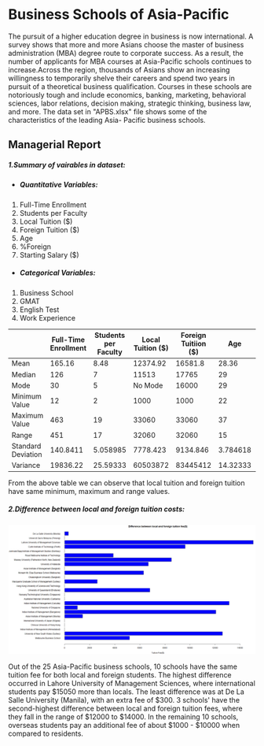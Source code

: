 # Business Schools of Asia-Pacific
The pursuit of a higher education degree in business is now international. A survey shows that more and more Asians choose the master of business administration (MBA) degree route to corporate success. As a result, the number of applicants for MBA courses at Asia-Pacific schools continues to increase.Across the region, thousands of Asians show an increasing willingness to temporarily shelve their careers and spend two years in pursuit of a theoretical business qualification. Courses in these schools are notoriously tough and include economics, banking, marketing, behavioral sciences, labor relations, decision making, strategic thinking, business law, and more. The data
set in "APBS.xlsx" file shows some of the characteristics of the leading Asia- Pacific business schools.

## Managerial Report
##### 1.Summary of vairables in dataset:
* ##### Quantitative Variables:
1. Full-Time Enrollment
2. Students per Faculty
3. Local Tuition ($)
4. Foreign Tuition ($)
5. Age
6. %Foreign
7. Starting Salary ($)
* ##### Categorical Variables:
1. Business School
2. GMAT
3. English Test
4. Work Experience

|                    | Full-Time Enrollment | Students per Faculty | Local Tuition ($) | Foreign Tuitiion ($) | Age      | %Foreign | Starting Salary ($) |
|--------------------|----------------------|----------------------|-------------------|----------------------|----------|----------|---------------------|
| Mean               | 165.16               | 8.48                 | 12374.92          | 16581.8              | 28.36    | 28.08    | 37292               |
| Median             | 126                  | 7                    | 11513             | 17765                | 29       | 27       | 41400               |
| Mode               | 30                   | 5                    | No Mode           | 16000                | 29       | 0        | 7500                |
| Minimum Value      | 12                   | 2                    | 1000              | 1000                 | 22       | 0        | 7000                |
| Maximum Value      | 463                  | 19                   | 33060             | 33060                | 37       | 90       | 87000               |
| Range              | 451                  | 17                   | 32060             | 32060                | 15       | 90       | 80000               |
| Standard Deviation | 140.8411             | 5.058985             | 7778.423          | 9134.846             | 3.784618 | 25.00862 | 23459.25            |
| Variance           | 19836.22             | 25.59333             | 60503872          | 83445412             | 14.32333 | 625.4308 | 550336600           |

From the above table we can observe that local tuition and foreign tuition have same minimum, maximum and range values. 

##### 2.Difference between local and foreign tuition costs:
<img  src="Business-Schools-of-Asia-Pacific/images/Rplot_LT_FT.png">

Out of the 25 Asia-Pacific business schools, 10 schools have the same tuition fee for both local and foreign students. The highest difference occurred in Lahore University of Management Sciences, where international students pay $15050 more than locals. The least difference was at De La Salle University (Manila), with an extra fee of $300. 3 schools' have the second-highest difference between local and foreign tuition fees, where they fall in the range of $12000 to $14000. In the remaining 10 schools, overseas students pay an additional fee of about $1000 - $10000 when compared to residents.
